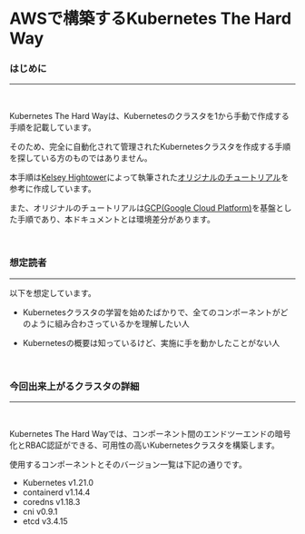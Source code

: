 # AWSで構築するKubernetes The Hard Way

### **はじめに**
---

<br>

Kubernetes The Hard Wayは、Kubernetesのクラスタを1から手動で作成する手順を記載しています。

そのため、完全に自動化されて管理されたKubernetesクラスタを作成する手順を探している方のものではありません。

本手順は[Kelsey Hightower](https://github.com/kelseyhightower)によって執筆された[オリジナルのチュートリアル](https://github.com/kelseyhightower/kubernetes-the-hard-way)を参考に作成しています。

また、オリジナルのチュートリアルは[GCP(Google Cloud Platform)](https://cloud.google.com/docs/overview?hl=ja)を基盤とした手順であり、本ドキュメントとは環境差分があります。

<br>

### **想定読者**
---
以下を想定しています。
- Kubernetesクラスタの学習を始めたばかりで、全てのコンポーネントがどのように組み合わさっているかを理解したい人

- Kubernetesの概要は知っているけど、実施に手を動かしたことがない人

<br>

### **今回出来上がるクラスタの詳細**
---

<br>

Kubernetes The Hard Wayでは、コンポーネント間のエンドツーエンドの暗号化とRBAC認証ができる、可用性の高いKubernetesクラスタを構築します。

使用するコンポーネントとそのバージョン一覧は下記の通りです。

- Kubernetes v1.21.0
- containerd v1.14.4
- coredns v1.18.3
- cni v0.9.1
- etcd v3.4.15
